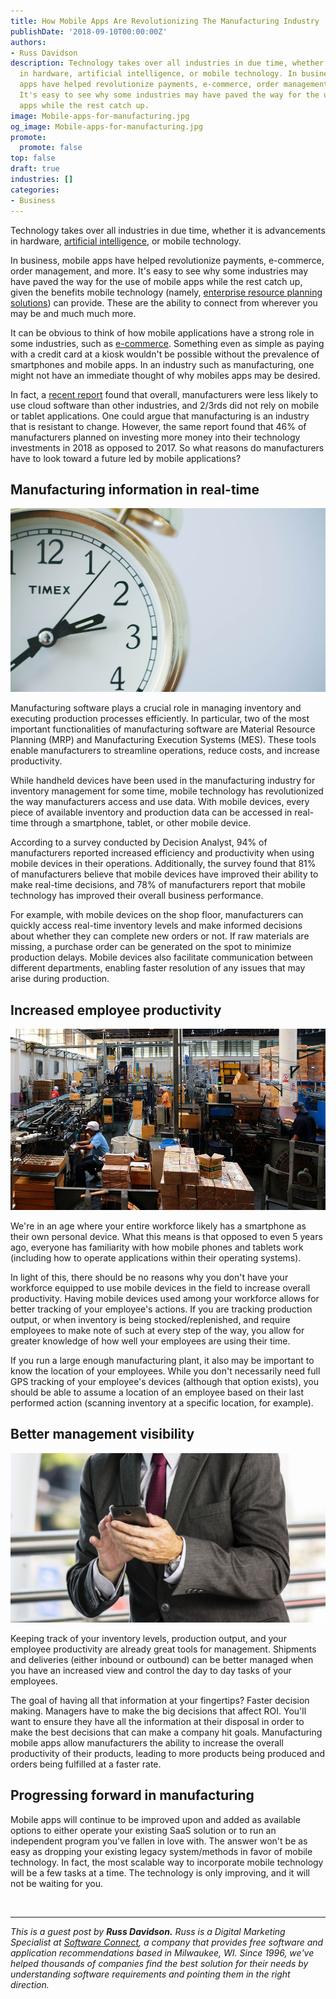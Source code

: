 ```yaml
---
title: How Mobile Apps Are Revolutionizing The Manufacturing Industry
publishDate: '2018-09-10T00:00:00Z'
authors:
- Russ Davidson
description: Technology takes over all industries in due time, whether it is advancements
  in hardware, artificial intelligence, or mobile technology. In business, mobile
  apps have helped revolutionize payments, e-commerce, order management, and more.
  It's easy to see why some industries may have paved the way for the use of mobile
  apps while the rest catch up.
image: Mobile-apps-for-manufacturing.jpg
og_image: Mobile-apps-for-manufacturing.jpg
promote:
  promote: false
top: false
draft: true
industries: []
categories:
- Business
---
```

Technology takes over all industries in due time, whether it is advancements in hardware, <a href="https://anadea.info/blog/artificial-intelligence-pandoras-box-or-the-holy-grail" target="_blank">artificial intelligence</a>, or mobile technology.

In business, mobile apps have helped revolutionize payments, e-commerce, order management, and more. It's easy to see why some industries may have paved the way for the use of mobile apps while the rest catch up, given the benefits mobile technology (namely, <a href="https://anadea.info/solutions/erp-development" target="_blank">enterprise resource planning solutions</a>) can provide. These are the ability to connect from wherever you may be and much much more.

It can be obvious to think of how mobile applications have a strong role in some industries, such as <a href="https://anadea.info/solutions/ecommerce-software-development" target="_blank">e-commerce</a>. Something even as simple as paying with a credit card at a kiosk wouldn't be possible without the prevalence of smartphones and mobile apps. In an industry such as manufacturing, one might not have an immediate thought of why mobiles apps may be desired.

In fact, a <a href="https://softwareconnect.com/manufacturing/tools-of-the-modern-manufacturer-report-2017/" target="_blank">recent report</a> found that overall, manufacturers were less likely to use cloud software than other industries, and 2/3rds did not rely on mobile or tablet applications. One could argue that manufacturing is an industry that is resistant to change. However, the same report found that 46% of manufacturers planned on investing more money into their technology investments in 2018 as opposed to 2017. So what reasons do manufacturers have to look toward a future led by mobile applications?

## Manufacturing information in real-time

![Real-time information](real-time.jpg)

Manufacturing software plays a crucial role in managing inventory and executing production processes efficiently. In particular, two of the most important functionalities of manufacturing software are Material Resource Planning (MRP) and Manufacturing Execution Systems (MES). These tools enable manufacturers to streamline operations, reduce costs, and increase productivity.

While handheld devices have been used in the manufacturing industry for inventory management for some time, mobile technology has revolutionized the way manufacturers access and use data. With mobile devices, every piece of available inventory and production data can be accessed in real-time through a smartphone, tablet, or other mobile device.

According to a survey conducted by Decision Analyst, 94% of manufacturers reported increased efficiency and productivity when using mobile devices in their operations. Additionally, the survey found that 81% of manufacturers believe that mobile devices have improved their ability to make real-time decisions, and 78% of manufacturers report that mobile technology has improved their overall business performance.

For example, with mobile devices on the shop floor, manufacturers can quickly access real-time inventory levels and make informed decisions about whether they can complete new orders or not. If raw materials are missing, a purchase order can be generated on the spot to minimize production delays. Mobile devices also facilitate communication between different departments, enabling faster resolution of any issues that may arise during production.

## Increased employee productivity

![Employee productivity](Employee-productivity.jpg)

We're in an age where your entire workforce likely has a smartphone as their own personal device. What this means is that opposed to even 5 years ago, everyone has familiarity with how mobile phones and tablets work (including how to operate applications within their operating systems).

In light of this, there should be no reasons why you don't have your workforce equipped to use mobile devices in the field to increase overall productivity. Having mobile devices used among your workforce allows for better tracking of your employee's actions. If you are tracking production output, or when inventory is being stocked/replenished, and require employees to make note of such at every step of the way, you allow for greater knowledge of how well your employees are using their time.

If you run a large enough manufacturing plant, it also may be important to know the location of your employees. While you don't necessarily need full GPS tracking of your employee's devices (although that option exists), you should be able to assume a location of an employee based on their last performed action (scanning inventory at a specific location, for example).

## Better management visibility

![Better management](business-app.jpg)

Keeping track of your inventory levels, production output, and your employee productivity are already great tools for management. Shipments and deliveries (either inbound or outbound) can be better managed when you have an increased view and control the day to day tasks of your employees.

The goal of having all that information at your fingertips? Faster decision making. Managers have to make the big decisions that affect ROI. You'll want to ensure they have all the information at their disposal in order to make the best decisions that can make a company hit goals. Manufacturing mobile apps allow manufacturers the ability to increase the overall productivity of their products, leading to more products being produced and orders being fulfilled at a faster rate.

## Progressing forward in manufacturing

Mobile apps will continue to be improved upon and added as available options to either operate your existing SaaS solution or to run an independent program you've fallen in love with. The answer won't be as easy as dropping your existing legacy system/methods in favor of mobile technology. In fact, the most scalable way to incorporate mobile technology will be a few tasks at a time. The technology is only improving, and it will not be waiting for you.


<br />

---
*This is a guest post by **Russ Davidson.** Russ is a Digital Marketing Specialist at <a href="https://softwareconnect.com/manufacturing/" target="_blank">Software Connect</a>, a company that provides free software and application recommendations based in Milwaukee, WI. Since 1996, we've helped thousands of companies find the best solution for their needs by understanding software requirements and pointing them in the right direction.*
